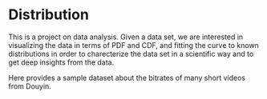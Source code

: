 # Distribution
This is a project on data analysis. Given a data set, we are interested in visualizing the data in terms of PDF and CDF, and fitting the curve to known distributions in order to charecterize the data set in a scientific way and to get deep insights from the data.

Here provides a sample dataset about the bitrates of many short videos from Douyin.
